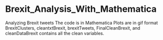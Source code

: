 # Brexit_Analysis_With_Mathematica
Analyzing Brexit tweets 
The code is in Mathematica
Plots are in gif format
BrexitClusters, cleantxtBrexit, brexitTweets, FinalCleanBrexit, and cleanDataBrexit contains all the clean variables.

